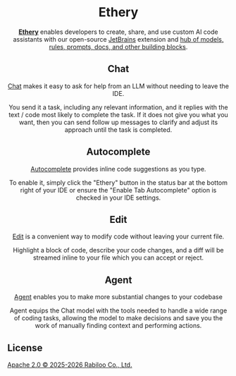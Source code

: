<!-- Plugin description -->

<h1 align="center">Ethery</h1>

<div align="center">

[**Ethery**](https://rabiloo.com) enables developers to create, share, and use custom AI code assistants with our open-source [JetBrains](https://plugins.jetbrains.com/plugin/22707-continue-extension) extension and [hub of models, rules, prompts, docs, and other building blocks](https://hub.continue.dev).

</div>

<div align="center">

## Chat

[Chat](https://continue.dev/docs/chat/how-to-use-it) makes it easy to ask for help from an LLM without needing to leave the IDE.

You send it a task, including any relevant information, and it replies with the text / code most likely to complete the task. If it does not give you what you want, then you can send follow up messages to clarify and adjust its approach until the task is completed.

## Autocomplete

[Autocomplete](https://continue.dev/docs/autocomplete/how-to-use-it) provides inline code suggestions as you type.

To enable it, simply click the "Ethery" button in the status bar at the bottom right of your IDE or ensure the "Enable Tab Autocomplete" option is checked in your IDE settings.

## Edit

[Edit](https://continue.dev/docs/edit/how-to-use-it) is a convenient way to modify code without leaving your current file.

Highlight a block of code, describe your code changes, and a diff will be streamed inline to your file which you can accept or reject.

## Agent

[Agent](https://continue.dev/docs/agent/how-to-use-it) enables you to make more substantial changes to your codebase

Agent equips the Chat model with the tools needed to handle a wide range of coding tasks, allowing the model to make decisions and save you the work of manually finding context and performing actions.

</div>

## License

[Apache 2.0 © 2025-2026 Rabiloo Co., Ltd.](./LICENSE)

<!-- Plugin description end -->
